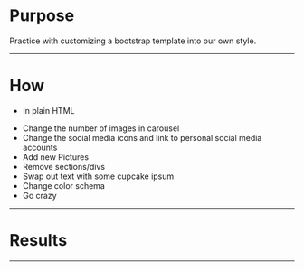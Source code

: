 # Purpose #
Practice with customizing a bootstrap template into our own style.
- - - - -

# How #
* In plain HTML
 - Change the number of images in carousel
 - Change the social media icons and link to personal social media accounts
 - Add new Pictures
 - Remove sections/divs
 - Swap out text with some cupcake ipsum
 - Change color schema
 - Go crazy
- - - - -

# Results #

- - - - -
